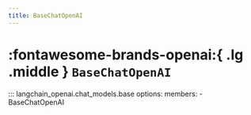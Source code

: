 ```yaml
---
title: BaseChatOpenAI
---
```


# :fontawesome-brands-openai:{ .lg .middle } `BaseChatOpenAI`

::: langchain_openai.chat_models.base
    options:
      members:
        - BaseChatOpenAI

<!-- ::: langchain_openai.chat_models.OpenAIRefusalError -->
